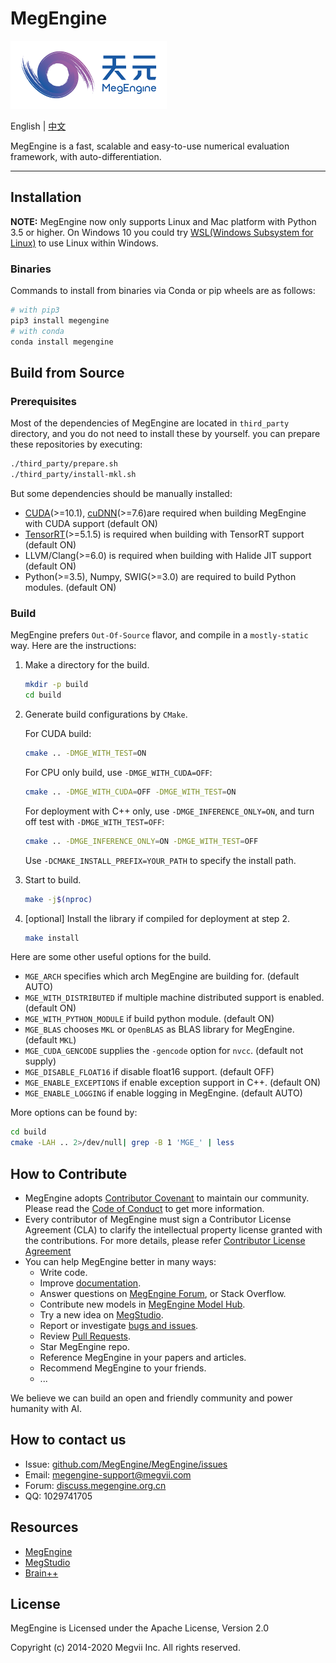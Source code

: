 # MegEngine

![MegEngine Logo](logo.png)

English | [中文](README_CN.md)

MegEngine is a fast, scalable and easy-to-use numerical evaluation framework, with auto-differentiation.

------

## Installation

**NOTE:** MegEngine now only supports Linux and Mac platform with Python 3.5 or higher. On Windows 10 you could try [WSL(Windows Subsystem for Linux)](https://docs.microsoft.com/en-us/windows/wsl) to use Linux within Windows.

### Binaries

Commands to install from binaries via Conda or pip wheels are as follows:

```bash
# with pip3
pip3 install megengine
# with conda
conda install megengine
```

## Build from Source

### Prerequisites

Most of the dependencies of MegEngine are located in `third_party` directory, and you do
not need to install these by yourself. you can prepare these repositories by executing:

```bash
./third_party/prepare.sh
./third_party/install-mkl.sh
```

But some dependencies should be manually installed:

* [CUDA](https://developer.nvidia.com/cuda-toolkit-archive)(>=10.1), [cuDNN](https://developer.nvidia.com/cudnn)(>=7.6)are required when building MegEngine with CUDA support (default ON)
* [TensorRT](https://docs.nvidia.com/deeplearning/sdk/tensorrt-archived/index.html)(>=5.1.5) is required when building with TensorRT support (default ON)
* LLVM/Clang(>=6.0) is required when building with Halide JIT support (default ON)
* Python(>=3.5), Numpy, SWIG(>=3.0) are required to build Python modules. (default ON)

### Build

MegEngine prefers `Out-Of-Source` flavor, and compile in a `mostly-static` way.
Here are the instructions:

1. Make a directory for the build.
    ```bash
    mkdir -p build
    cd build
    ```

2. Generate build configurations by `CMake`.

    For CUDA build:
    ```bash
    cmake .. -DMGE_WITH_TEST=ON
    ```

    For CPU only build, use `-DMGE_WITH_CUDA=OFF`:
    ```bash
    cmake .. -DMGE_WITH_CUDA=OFF -DMGE_WITH_TEST=ON
    ```

    For deployment with C++ only, use `-DMGE_INFERENCE_ONLY=ON`, and turn off test with `-DMGE_WITH_TEST=OFF`:
    ```bash
    cmake .. -DMGE_INFERENCE_ONLY=ON -DMGE_WITH_TEST=OFF
    ```

    Use `-DCMAKE_INSTALL_PREFIX=YOUR_PATH` to specify the install path.


3. Start to build.

    ```bash
    make -j$(nproc)
    ```

4. [optional] Install the library if compiled for deployment at step 2.

    ```bash
    make install
    ```

Here are some other useful options for the build.

* `MGE_ARCH` specifies which arch MegEngine are building for. (default AUTO)
* `MGE_WITH_DISTRIBUTED` if multiple machine distributed support is enabled. (default ON)
* `MGE_WITH_PYTHON_MODULE` if build python module. (default ON)
* `MGE_BLAS` chooses `MKL` or `OpenBLAS` as BLAS library for MegEngine. (default `MKL`)
* `MGE_CUDA_GENCODE` supplies the `-gencode` option for `nvcc`. (default not supply)
* `MGE_DISABLE_FLOAT16` if disable float16 support. (default OFF)
* `MGE_ENABLE_EXCEPTIONS` if enable exception support in C++. (default ON)
* `MGE_ENABLE_LOGGING` if enable logging in MegEngine. (default AUTO)

More options can be found by:

```bash
cd build
cmake -LAH .. 2>/dev/null| grep -B 1 'MGE_' | less
```

## How to Contribute

* MegEngine adopts [Contributor Covenant](https://contributor-covenant.org) to maintain our community. Please read the [Code of Conduct](CODE_OF_CONDUCT.md) to get more information.
* Every contributor of MegEngine must sign a Contributor License Agreement (CLA) to clarify the intellectual property license granted with the contributions. For more details, please refer [Contributor License Agreement](CONTRIBUTOR_LICENSE_AGREEMENT.md)
* You can help MegEngine better in many ways:
    * Write code.
    * Improve [documentation](https://github.com/MegEngine/Docs).
    * Answer questions on [MegEngine Forum](https://discuss.megengine.org.cn), or Stack Overflow.
    * Contribute new models in [MegEngine Model Hub](https://github.com/megengine/hub).
    * Try a new idea on [MegStudio](https://studio.brainpp.com).
    * Report or investigate [bugs and issues](https://github.com/MegEngine/MegEngine/issues).
    * Review [Pull Requests](https://github.com/MegEngine/MegEngine/pulls).
    * Star MegEngine repo.
    * Reference MegEngine in your papers and articles.
    * Recommend MegEngine to your friends.
    * ...

We believe we can build an open and friendly community and power humanity with AI.

## How to contact us

* Issue: [github.com/MegEngine/MegEngine/issues](https://github.com/MegEngine/MegEngine/issues)
* Email: [megengine-support@megvii.com](mailto:megengine-support@megvii.com)
* Forum: [discuss.megengine.org.cn](https://discuss.megengine.org.cn)
* QQ: 1029741705

## Resources

- [MegEngine](https://megengine.org.cn)
- [MegStudio](https://studio.brainpp.com)
- [Brain++](https://brainpp.megvii.com)

## License

MegEngine is Licensed under the Apache License, Version 2.0

Copyright (c) 2014-2020 Megvii Inc. All rights reserved.
